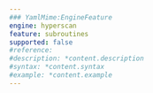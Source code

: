 ```yaml
---
### YamlMime:EngineFeature
engine: hyperscan
feature: subroutines
supported: false
#reference: 
#description: *content.description
#syntax: *content.syntax
#example: *content.example
---
```

